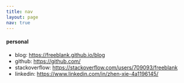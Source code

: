 ```yaml
---
title: nav
layout: page
nav: true
---
```


#### personal

- blog: <https://freeblank.github.io/blog>
- github: <https://github.com/>
- stackoverflow: <https://stackoverflow.com/users/709093/freeblank>
- linkedin: <https://www.linkedin.com/in/zhen-xie-4a1196145/>
